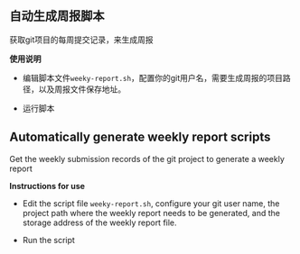 ## 自动生成周报脚本
 获取git项目的每周提交记录，来生成周报


**使用说明**

- 编辑脚本文件`weeky-report.sh`，配置你的git用户名，需要生成周报的项目路径，以及周报文件保存地址。

- 运行脚本



## Automatically generate weekly report scripts

 Get the weekly submission records of the git project to generate a weekly report

**Instructions for use**

- Edit the script file `weeky-report.sh`, configure your git user name, the project path where the weekly report needs to be generated, and the storage address of the weekly report file.

- Run the script